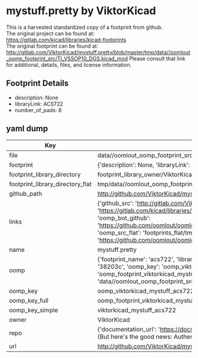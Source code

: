 # mystuff.pretty by ViktorKicad  
This is a harvested standardized copy of a footprint from github.  
The original project can be found at:  
https://gitlab.com/kicad/libraries/kicad-footprints  
The original footprint can be found at:
http://gitlab.com/ViktorKicad/mystuff.pretty/blob/master/tmp/data//oomlout_oomp_footprint_src/TI_VSSOP10_DGS.kicad_mod
Please consult that link for additional, details, files, and license information.  
## Footprint Details
* description: None  
* libraryLink: ACS722  
* number_of_pads: 8  
## yaml dump  
| Key | Value |  
| --- | --- |  
| file | data//oomlout_oomp_footprint_src/mystuff.pretty/ACS722.kicad_mod |  
| footprint | {'description': None, 'libraryLink': 'ACS722', 'number_of_pads': 8} |  
| footprint_library_directory | footprint_library_owner/ViktorKicad_mystuff.pretty |  
| footprint_library_directory_flat | tmp/data//oomlout_oomp_footprint_src/footprints_flat/viktorkicad_mystuff_acs722/working |  
| github_path | http://github.com/ViktorKicad/mystuff.pretty/blob/master/tmp/data//oomlout_oomp_footprint_src/ACS722.kicad_mod |  
| links | {'github_src': 'http://gitlab.com/ViktorKicad/mystuff.pretty/blob/master/tmp/data//oomlout_oomp_footprint_src/TI_VSSOP10_DGS.kicad_mod', 'github_src_repo': 'https://gitlab.com/kicad/libraries/kicad-footprints', 'oomp_bot': 'tmp/data//oomlout_oomp_footprint_src/footprints/viktorkicad_mystuff_acs722/working', 'oomp_bot_github': 'https://github.com/oomlout/oomlout_oomp_footprint_bot/tree/main/tmp/data//oomlout_oomp_footprint_src/footprints/viktorkicad_mystuff_acs722/working', 'oomp_src_flat': 'footprints_flat/tmp/data//oomlout_oomp_footprint_src/footprints_flat/viktorkicad_mystuff_acs722/working', 'oomp_src_flat_github': 'https://github.com/oomlout/oomlout_oomp_footprint_src/tree/main/tmp/data//oomlout_oomp_footprint_src/footprints_flat/viktorkicad_mystuff_acs722/working'} |  
| name | mystuff.pretty |  
| oomp | {'footprint_name': 'acs722', 'library_name': 'mystuff', 'md5': '38203c3dfe3f1499bd16a0427e30e038', 'md5_10': '38203c3dfe', 'md5_5': '38203', 'md5_6': '38203c', 'oomp_key': 'oomp_viktorkicad_mystuff_acs722', 'oomp_key_extra': 'oomp_footprint_viktorkicad_mystuff_acs722', 'oomp_key_full': 'oomp_footprint_viktorkicad_mystuff_acs722_38203c', 'oomp_key_simple': 'viktorkicad_mystuff_acs722', 'original_filename': 'data//oomlout_oomp_footprint_src/mystuff.pretty/ACS722.kicad_mod', 'owner_name': 'viktorkicad'} |  
| oomp_key | oomp_viktorkicad_mystuff_acs722 |  
| oomp_key_full | oomp_footprint_viktorkicad_mystuff_acs722 |  
| oomp_key_simple | viktorkicad_mystuff_acs722 |  
| owner | ViktorKicad |  
| repo | {'documentation_url': 'https://docs.github.com/rest/overview/resources-in-the-rest-api#rate-limiting', 'message': "API rate limit exceeded for 84.66.142.224. (But here's the good news: Authenticated requests get a higher rate limit. Check out the documentation for more details.)"} |  
| url | http://github.com/ViktorKicad/mystuff.pretty |  

